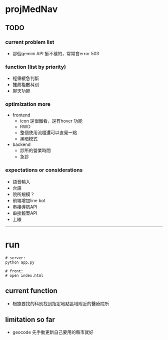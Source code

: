 # projMedNav
## TODO
### current problem list
- 那個gemini API 挺不穩的，常常會error 503

### function (list by priority)
- 輕重緩急判斷
- 推薦複數科別
- 聊天功能

### optimization more 
- frontend
  - icon 還很難看，還有hover 功能
  - RWD
  - 整個使用流程還可以直覺一點
  - 黑暗模式
- backend
  - 診所的營業時間
  - 急診

### expectations or considerations
- 語音輸入
- 台語
- 院所規模？
- 前端增加line bot
- 串接導航API
- 串接報案API
- 上線
  
---
# run
```
# server:
python app.py

# front:
# open index.html
```
## current function
- 根據要找的科別找到指定地點區域附近的醫療院所
## limitation so far
- geocode 先手動更新自己要用的縣市就好